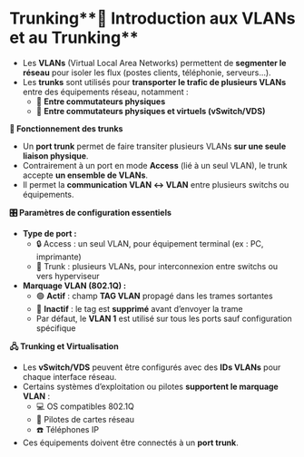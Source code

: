 # Trunking**🧱 Introduction aux VLANs et au Trunking**

- Les **VLANs** (Virtual Local Area Networks) permettent de **segmenter le réseau** pour isoler les flux (postes clients, téléphonie, serveurs…).
- Les **trunks** sont utilisés pour **transporter le trafic de plusieurs VLANs** entre des équipements réseau, notamment :
  - 🔌 **Entre commutateurs physiques**
  - 🧩 **Entre commutateurs physiques et virtuels (vSwitch/VDS)**



**🔗 Fonctionnement des trunks**

- Un **port trunk** permet de faire transiter plusieurs VLANs **sur une seule liaison physique**.
- Contrairement à un port en mode **Access** (lié à un seul VLAN), le trunk accepte **un ensemble de VLANs**.
- Il permet la **communication VLAN ↔ VLAN** entre plusieurs switchs ou équipements.



**🎛️ Paramètres de configuration essentiels**

- **Type de port :**
  - 🔒 Access : un seul VLAN, pour équipement terminal (ex : PC, imprimante)
  - 🔀 Trunk : plusieurs VLANs, pour interconnexion entre switchs ou vers hyperviseur
- **Marquage VLAN (802.1Q) :**
  - 🟢 **Actif** : champ **TAG VLAN** propagé dans les trames sortantes
  - 🔴 **Inactif** : le tag est **supprimé** avant d’envoyer la trame
  - Par défaut, le **VLAN 1** est utilisé sur tous les ports sauf configuration spécifique



**🖧 Trunking et Virtualisation**

- Les **vSwitch/VDS** peuvent être configurés avec des **IDs VLANs** pour chaque interface réseau.
- Certains systèmes d’exploitation ou pilotes **supportent le marquage VLAN** :
  - 💻 OS compatibles 802.1Q
  - 📶 Pilotes de cartes réseau
  - ☎️ Téléphones IP
- Ces équipements doivent être connectés à un **port trunk**.
